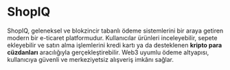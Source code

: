 # ShopIQ

ShopIQ, geleneksel ve blokzincir tabanlı ödeme sistemlerini bir araya getiren modern bir e-ticaret platformudur. 
Kullanıcılar ürünleri inceleyebilir, sepete ekleyebilir ve satın alma işlemlerini kredi kartı ya da desteklenen **kripto para cüzdanları** aracılığıyla gerçekleştirebilir. 
Web3 uyumlu ödeme altyapısı, kullanıcıya güvenli ve merkeziyetsiz alışveriş imkânı sağlar.


